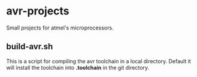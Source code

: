 # avr-projects
Small projects for atmel's microprocessors.

## build-avr.sh
This is a script for compiling the avr toolchain in a local directory.
Default it will install the toolchain into **.toolchain** in the git directory.

